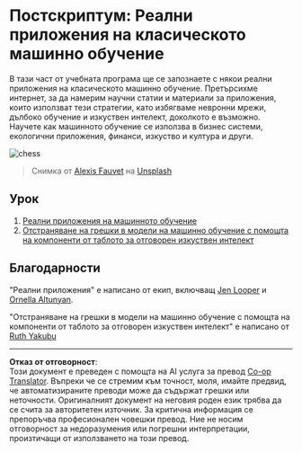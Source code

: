 <!--
CO_OP_TRANSLATOR_METADATA:
{
  "original_hash": "5e069a0ac02a9606a69946c2b3c574a9",
  "translation_date": "2025-09-05T00:08:50+00:00",
  "source_file": "9-Real-World/README.md",
  "language_code": "bg"
}
-->
# Постскриптум: Реални приложения на класическото машинно обучение

В тази част от учебната програма ще се запознаете с някои реални приложения на класическото машинно обучение. Претърсихме интернет, за да намерим научни статии и материали за приложения, които използват тези стратегии, като избягваме невронни мрежи, дълбоко обучение и изкуствен интелект, доколкото е възможно. Научете как машинното обучение се използва в бизнес системи, екологични приложения, финанси, изкуство и култура и други.

![chess](../../../9-Real-World/images/chess.jpg)

> Снимка от <a href="https://unsplash.com/@childeye?utm_source=unsplash&utm_medium=referral&utm_content=creditCopyText">Alexis Fauvet</a> на <a href="https://unsplash.com/s/photos/artificial-intelligence?utm_source=unsplash&utm_medium=referral&utm_content=creditCopyText">Unsplash</a>
  
## Урок

1. [Реални приложения на машинното обучение](1-Applications/README.md)
2. [Отстраняване на грешки в модели на машинно обучение с помощта на компоненти от таблото за отговорен изкуствен интелект](2-Debugging-ML-Models/README.md)

## Благодарности

"Реални приложения" е написано от екип, включващ [Jen Looper](https://twitter.com/jenlooper) и [Ornella Altunyan](https://twitter.com/ornelladotcom).

"Отстраняване на грешки в модели на машинно обучение с помощта на компоненти от таблото за отговорен изкуствен интелект" е написано от [Ruth Yakubu](https://twitter.com/ruthieyakubu)

---

**Отказ от отговорност**:  
Този документ е преведен с помощта на AI услуга за превод [Co-op Translator](https://github.com/Azure/co-op-translator). Въпреки че се стремим към точност, моля, имайте предвид, че автоматизираните преводи може да съдържат грешки или неточности. Оригиналният документ на неговия роден език трябва да се счита за авторитетен източник. За критична информация се препоръчва професионален човешки превод. Ние не носим отговорност за недоразумения или погрешни интерпретации, произтичащи от използването на този превод.